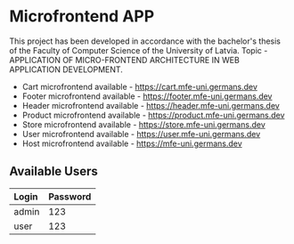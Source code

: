 # Microfrontend APP

This project has been developed in accordance with the bachelor's thesis of the Faculty of Computer Science of the University of Latvia. Topic - APPLICATION OF MICRO-FRONTEND ARCHITECTURE IN WEB APPLICATION DEVELOPMENT.

- Cart microfrontend available - https://cart.mfe-uni.germans.dev
- Footer microfrontend available - https://footer.mfe-uni.germans.dev
- Header microfrontend available - https://header.mfe-uni.germans.dev
- Product microfrontend available - https://product.mfe-uni.germans.dev
- Store microfrontend available - https://store.mfe-uni.germans.dev
- User microfrontend available - https://user.mfe-uni.germans.dev
- Host microfrontend available - https://mfe-uni.germans.dev

## Available Users

| Login            | Password |
|:-----------------|:---------|
| admin            | 123      |
| user             | 123      |

